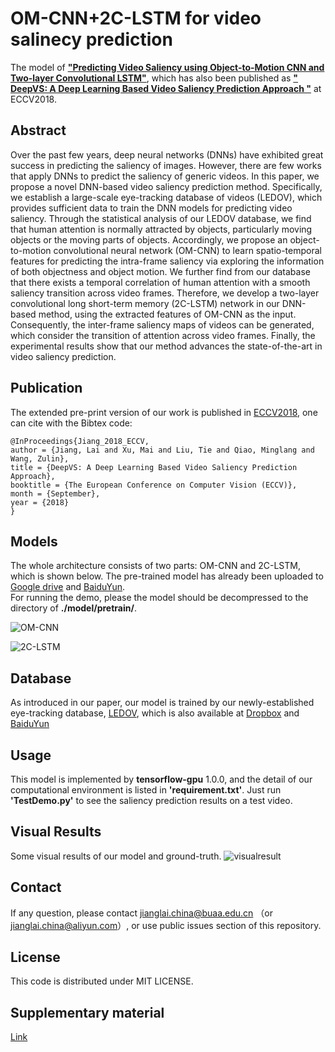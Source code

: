 OM-CNN+2C-LSTM for video salinecy prediction
==========
The model of [**"Predicting Video Saliency using Object-to-Motion CNN and Two-layer Convolutional LSTM"**](https://arxiv.org/abs/1709.06316), which has also been published as [**" DeepVS: A Deep Learning Based Video Saliency Prediction Approach
"**](http://openaccess.thecvf.com/content_ECCV_2018/html/Lai_Jiang_DeepVS_A_Deep_ECCV_2018_paper.html) at ECCV2018.

## Abstract
Over the past few years, deep neural networks (DNNs) have exhibited great success in predicting the saliency of images. However, there are few works that apply DNNs to predict the saliency of generic videos. In this paper, we propose a novel DNN-based video saliency prediction method. Specifically, we establish a large-scale eye-tracking database of videos (LEDOV), which provides sufficient data to train the DNN models for predicting video saliency. Through the statistical analysis of our LEDOV database, we find that human attention is normally attracted by objects, particularly moving objects or the moving parts of objects. Accordingly, we propose an object-to-motion convolutional neural network (OM-CNN) to learn spatio-temporal features for predicting the intra-frame saliency via exploring the information of both objectness and object motion. We further find from our database that there exists a temporal correlation of human attention with a smooth saliency transition across video frames. Therefore, we develop a two-layer convolutional long short-term memory (2C-LSTM) network in our DNN-based method, using the extracted features of OM-CNN as the input. Consequently, the inter-frame saliency maps of videos can be generated, which consider the transition of attention across video frames. Finally, the experimental results show that our method advances the state-of-the-art in video saliency prediction.

## Publication
The extended pre-print version of our work is published in [ECCV2018](http://openaccess.thecvf.com/content_ECCV_2018/html/Lai_Jiang_DeepVS_A_Deep_ECCV_2018_paper.html), one can cite with the Bibtex code:  
```
@InProceedings{Jiang_2018_ECCV,
author = {Jiang, Lai and Xu, Mai and Liu, Tie and Qiao, Minglang and Wang, Zulin},
title = {DeepVS: A Deep Learning Based Video Saliency Prediction Approach},
booktitle = {The European Conference on Computer Vision (ECCV)},
month = {September},
year = {2018}
} 
```

## Models
The whole architecture consists of two parts: OM-CNN and 2C-LSTM, which is shown below. The pre-trained model has already been uploaded to [Google drive](https://drive.google.com/drive/folders/0BwrNwFvsiqVaaEVVUmpyZ0RWSzA?usp=sharing) and [BaiduYun](http://pan.baidu.com/s/1dFGlIY9).  
For running the demo, please the model should be decompressed to the directory of **./model/pretrain/**.

![OM-CNN](/fig/OM-CNN.png "OM-CNN")

![2C-LSTM](/fig/2C-LSTM.png "2C-LSTM")

## Database
As introduced in our paper, our model is trained by our newly-established eye-tracking database,  [LEDOV](https://github.com/remega/LEDOV-eye-tracking-database), which is also available at [Dropbox](https://www.dropbox.com/s/pc8symd9i3cky1q/LEDOV.zip?dl=0) and [BaiduYun](http://pan.baidu.com/s/1pLmfjCZ)

## Usage
This model is implemented by **tensorflow-gpu** 1.0.0, and the detail of our computational environment is listed in **'requirement.txt'**. Just run **'TestDemo.py'** to see the saliency prediction results on a test video.

## Visual Results
Some visual results of our model and ground-truth.
![visualresult](/fig/visualresult.png "visualresult")

## Contact
If any question, please contact jianglai.china@buaa.edu.cn （or jianglai.china@aliyun.com）, or use public issues section of this repository.

## License
This code is distributed under MIT LICENSE.


## Supplementary material
[Link](https://www.dropbox.com/s/p88eya7ek9xg8pf/eccv2018supplementary-2550.pdf?dl=0)
